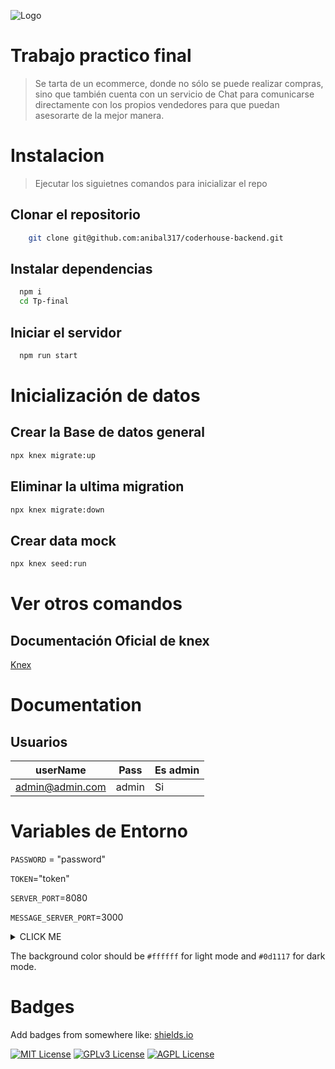 
![Logo](https://static.wixstatic.com/media/54b904_b602133d7264469eaed5083d62913cee~mv2.gif)



# Trabajo practico final

> Se tarta de un ecommerce, donde no sólo se puede realizar compras, sino que también cuenta con un servicio de Chat para comunicarse directamente con los propios vendedores para que puedan asesorarte de la mejor manera.



# Instalacion
>Ejecutar los siguietnes comandos para inicializar el repo


## Clonar el repositorio
```bash
    git clone git@github.com:anibal317/coderhouse-backend.git
```

## Instalar dependencias
```bash
  npm i
  cd Tp-final
```

## Iniciar el servidor
```bash
  npm run start
```

# Inicialización de datos
## Crear la Base de datos general
```bash
npx knex migrate:up
```

## Eliminar la ultima migration
```bash
npx knex migrate:down
```

## Crear data mock
```bash
npx knex seed:run
```

# Ver otros comandos
## Documentación Oficial de knex
[Knex](https://knexjs.org/guide/migrations.html#migration-cli)


# Documentation
## Usuarios

|    userName     |  Pass | Es admin | 
| --------------- |  ---- | -------- |
| admin@admin.com | admin |    Si    |


# Variables de Entorno
`PASSWORD` = "password"

`TOKEN`="token"

`SERVER_PORT`=8080

`MESSAGE_SERVER_PORT`=3000

<details><summary>CLICK ME</summary>
<p>

#### We can hide anything, even code!

```ruby
   puts "Hello World"
```

</p>
</details>

The background color should be `#ffffff` for light mode and `#0d1117` for dark mode.




# Badges

Add badges from somewhere like: [shields.io](https://shields.io/)

[![MIT License](https://img.shields.io/badge/License-MIT-green.svg)](https://choosealicense.com/licenses/mit/)
[![GPLv3 License](https://img.shields.io/badge/License-GPL%20v3-yellow.svg)](https://opensource.org/licenses/)
[![AGPL License](https://img.shields.io/badge/license-AGPL-blue.svg)](http://www.gnu.org/licenses/agpl-3.0)

